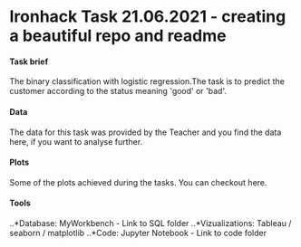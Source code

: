 # Ironhack Task 21.06.2021 - creating a beautiful repo and readme

#### Task brief 
The binary classification with logistic regression.The task is to predict the customer according to the status meaning 'good' or 'bad'.

#### Data
The data for this task was provided by the Teacher and you find the data here, if you want to analyse further.

#### Plots
Some of the plots achieved during the tasks. You can checkout here.

#### Tools
..*Database: MyWorkbench - Link to SQL folder
..*Vizualizations: Tableau / seaborn / matplotlib
..*Code: Jupyter Notebook - Link to code folder
